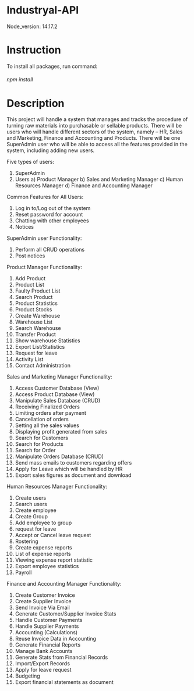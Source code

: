 # Industryal-API
Node_version: 14.17.2
# Instruction
To install all packages, run command: 
###### npm install
# Description
This project will handle a system that manages and tracks the procedure of turning raw 
materials into purchasable or sellable products. There will be users who will handle different 
sectors of the system, namely – HR, Sales and Marketing, Finance and Accounting and Products. 
There will be one SuperAdmin user who will be able to access all the features provided in the 
system, including adding new users.

Five types of users:
1) SuperAdmin
2) Users
    a) Product Manager
    b) Sales and Marketing Manager
    c) Human Resources Manager
    d) Finance and Accounting Manager
    
Common Features for All Users:
  1. Log in to/Log out of the system
  2. Reset password for account
  3. Chatting with other employees
  4. Notices

SuperAdmin user Functionality: 
  1. Perform all CRUD operations
  2. Post notices

Product Manager Functionality:
  1. Add Product
  2. Product List
  3. Faulty Product List
  4. Search Product
  5. Product Statistics
  6. Product Stocks
  7. Create Warehouse
  8. Warehouse List
  9. Search Warehouse
  10. Transfer Product
  11. Show warehouse Statistics
  12. Export List/Statistics
  13. Request for leave
  14. Activity List
  15. Contact Administration

Sales and Marketing Manager Functionality:
  1. Access Customer Database (View) 
  2. Access Product Database (View)
  3. Manipulate Sales Database (CRUD)
  4. Receiving Finalized Orders
  5. Limiting orders after payment
  6. Cancellation of orders
  7. Setting all the sales values
  8. Displaying profit generated from sales
  9. Search for Customers
  10. Search for Products
  11. Search for Order
  12. Manipulate Orders Database (CRUD)
  13. Send mass emails to customers regarding offers
  14. Apply for Leave which will be handled by HR
  15. Export sales figures as document and download

Human Resources Manager Functionality: 
  1. Create users
  2. Search users
  3. Create employee
  4. Create Group
  5. Add employee to group
  6. request for leave
  7. Accept or Cancel leave request
  8. Rostering
  9. Create expense reports
  10. List of expense reports
  11. Viewing expense report statistic
  12. Export employee statistics 
  13. Payroll

Finance and Accounting Manager Functionality:
  1. Create Customer Invoice
  2. Create Supplier Invoice
  3. Send Invoice Via Email
  4. Generate Customer/Supplier Invoice Stats
  5. Handle Customer Payments
  6. Handle Supplier Payments
  7. Accounting (Calculations)
  8. Reuse Invoice Data in Accounting
  9. Generate Financial Reports
  10. Manage Bank Accounts
  11. Generate Stats from Financial Records
  12. Import/Export Records
  13. Apply for leave request
  14. Budgeting
  15. Export financial statements as document
